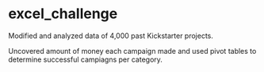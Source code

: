# excel_challenge

Modified and analyzed data of 4,000 past Kickstarter projects.

Uncovered amount of money each campaign made and used pivot tables to determine successful campiagns per category. 
